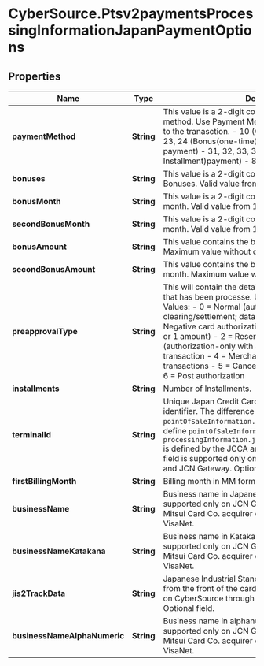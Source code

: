 # CyberSource.Ptsv2paymentsProcessingInformationJapanPaymentOptions

## Properties
Name | Type | Description | Notes
------------ | ------------- | ------------- | -------------
**paymentMethod** | **String** | This value is a 2-digit code indicating the payment method. Use Payment Method Code value that applies to the tranasction. - 10 (One-time payment) - 21, 22, 23, 24  (Bonus(one-time)payment) - 61 (Installment payment) - 31, 32, 33, 34  (Integrated (Bonus + Installment)payment) - 80 (Revolving payment)  | [optional] 
**bonuses** | **String** | This value is a 2-digit code indicating the Number of Bonuses. Valid value from 1 to 6.  | [optional] 
**bonusMonth** | **String** | This value is a 2-digit code indicating the first bonus month. Valid value from 1 to 12.  | [optional] 
**secondBonusMonth** | **String** | This value is a 2-digit code indicating the second bonus month. Valid value from 1 to 12.  | [optional] 
**bonusAmount** | **String** | This value contains the bonus amount of the first month. Maximum value without decimal 99999999.  | [optional] 
**secondBonusAmount** | **String** | This value contains the bonus amount of the second month. Maximum value without decimal 99999999.  | [optional] 
**preapprovalType** | **String** | This will contain the details of the kind of transaction that has been processe. Used only for Japan. Possible Values: - 0 = Normal (authorization with amount and clearing/settlement; data capture or paper draft) - 1 = Negative card authorization (authorization-only with 0 or 1 amount) - 2 = Reservation of authorization (authorization-only with amount) - 3 = Cancel transaction - 4 = Merchant-initiated reversal/refund transactions - 5 = Cancel reservation of authorization - 6 = Post authorization  | [optional] 
**installments** | **String** | Number of Installments.  | [optional] 
**terminalId** | **String** | Unique Japan Credit Card Association (JCCA) terminal identifier.  The difference between this field and the `pointOfSaleInformation.terminalID` field is that you can define `pointOfSaleInformation.terminalID`, but `processingInformation.japanPaymentOptions.terminalId` is defined by the JCCA and is used only in Japan.  This field is supported only on CyberSource through VisaNet and JCN Gateway.  Optional field.  | [optional] 
**firstBillingMonth** | **String** | Billing month in MM format.  | [optional] 
**businessName** | **String** | Business name in Japanese characters. This field is supported only on JCN Gateway and for the Sumitomo Mitsui Card Co. acquirer on CyberSource through VisaNet.  | [optional] 
**businessNameKatakana** | **String** | Business name in Katakana characters. This field is supported only on JCN Gateway and for the Sumitomo Mitsui Card Co. acquirer on CyberSource through VisaNet.  | [optional] 
**jis2TrackData** | **String** | Japanese Industrial Standard Type 2 (JIS2) track data from the front of the card.  This field is supported only on CyberSource through VisaNet and JCN Gateway.  Optional field.  | [optional] 
**businessNameAlphaNumeric** | **String** | Business name in alphanumeric characters. This field is supported only on JCN Gateway and for the Sumitomo Mitsui Card Co. acquirer on CyberSource through VisaNet.  | [optional] 


